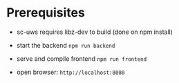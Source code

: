 # Prerequisites

* sc-uws requires libz-dev to build (done on npm install)

* start the backend `npm run backend`
* serve and compile frontend `npm run frontend`
* open browser: `http://localhost:8080`
